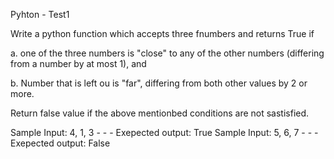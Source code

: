 Pyhton - Test1

Write a python function which accepts three fnumbers and returns True if

a. one of the three numbers is "close" to any of the other numbers (differing from a number by at most 1), and

b. Number that is left ou is "far", differing from both other values by 2 or more. 

Return false value if the above mentionbed conditions are not sastisfied.

Sample Input: 4, 1, 3 - - - Exepected output: True
Sample Input: 5, 6, 7 - - - Exepected output: False